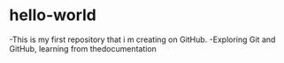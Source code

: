 # hello-world
-This is my first repository that i m creating on GitHub.
-Exploring Git and GitHub, learning from thedocumentation 
